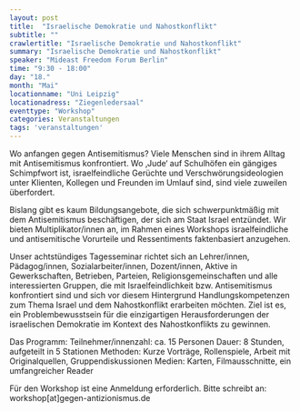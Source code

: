 ```yaml
---
layout: post
title:  "Israelische Demokratie und Nahostkonflikt"
subtitle: ""
crawlertitle: "Israelische Demokratie und Nahostkonflikt"
summary: "Israelische Demokratie und Nahostkonflikt"
speaker: "Mideast Freedom Forum Berlin"
time: "9:30 - 18:00"
day: "18."
month: "Mai"
locationname: "Uni Leipzig"
locationadress: "Ziegenledersaal"
eventtype: "Workshop"
categories: Veranstaltungen
tags: 'veranstaltungen'
---
```


Wo anfangen gegen Antisemitismus?
Viele Menschen sind in ihrem Alltag mit Antisemitismus konfrontiert. Wo ‚Jude‘ auf Schulhöfen ein gängiges Schimpfwort ist, israelfeindliche Gerüchte und Verschwörungsideologien unter Klienten, Kollegen und Freunden im Umlauf sind, sind viele zuweilen überfordert.

Bislang gibt es kaum Bildungsangebote, die sich schwerpunktmäßig mit dem Antisemitismus beschäftigen, der sich am Staat Israel entzündet. Wir bieten Multiplikator/innen an, im Rahmen eines Workshops israelfeindliche und antisemitische Vorurteile und Ressentiments faktenbasiert anzugehen.

Unser achtstündiges Tagesseminar richtet sich an Lehrer/innen, Pädagog/innen, Sozialarbeiter/innen, Dozent/innen, Aktive in Gewerkschaften, Betrieben, Parteien, Religionsgemeinschaften und alle interessierten Gruppen, die mit Israelfeindlichkeit bzw. Antisemitismus konfrontiert sind und sich vor diesem Hintergrund Handlungskompetenzen zum Thema Israel und dem Nahostkonflikt erarbeiten möchten. Ziel ist es, ein Problembewusstsein für die einzigartigen Herausforderungen der israelischen Demokratie im Kontext des Nahostkonflikts zu gewinnen.

Das Programm:
Teilnehmer/innenzahl: ca. 15 Personen
Dauer: 8 Stunden, aufgeteilt in 5 Stationen
Methoden: Kurze Vorträge, Rollenspiele, Arbeit mit Originalquellen, Gruppendiskussionen
Medien: Karten, Filmausschnitte, ein umfangreicher Reader

Für den Workshop ist eine Anmeldung erforderlich.
Bitte schreibt an: workshop[at]gegen-antizionismus.de